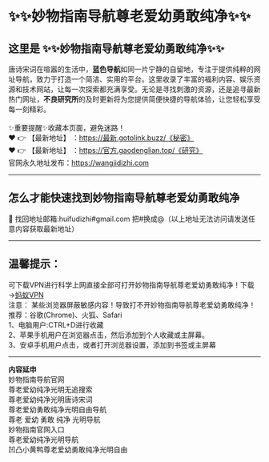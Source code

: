 # :sparkles::sparkles:妙物指南导航尊老爱幼勇敢纯净:sparkles::sparkles:
## 这里是 **:sparkles::sparkles:妙物指南导航尊老爱幼勇敢纯净:sparkles::sparkles:**<br>
唐诗宋词在喧嚣的生活中，**蓝色导航**如同一片宁静的自留地，专注于提供纯粹的网址导航，致力于打造一个简洁、实用的平台。这里收录了丰富的福利内容、娱乐资源和技术网站，让每一次探索都充满享受。无论是寻找刺激的资源，还是追寻最新热门网址，**不良研究所**的及时更新将为您提供简便快捷的导航体验，让您轻松享受每一刻精彩。<br><br>
✨重要提醒✨收藏本页面，避免迷路！<br>
❤️ 👉 【最新地址】 ：https://最新.gotolink.buzz/《秘密》<br>
❤️ 👉 【最新地址】 ：https://官方.gaodenglian.top/《研究》<br>
官网永久地址发布：https://wangjidizhi.com<br>

---
## **怎么才能快速找到妙物指南导航尊老爱幼勇敢纯净**<br>

📧 找回地址邮箱:huifudizhi#gmail.com 把#换成@（以上地址无法访问请发送任意内容获取最新地址）<br>

---
## 温馨提示：
可下载VPN进行科学上网直接全部可打开妙物指南导航尊老爱幼勇敢纯净！下载→<a href="https://57b.barrtaq.cc/c-21265/a-bS5rc" target="_blank">蚂蚁VPN</a><br>
注意： 某些浏览器屏蔽敏感内容！导致打不开妙物指南导航尊老爱幼勇敢纯净！推荐：谷歌(Chrome)、火狐、Safari<br>
1、电脑用户:CTRL+D进行收藏<br>
2、苹果手机用户在浏览器点击，然后添加到个人收藏或主屏幕。<br>
3、安卓手机用户点击，或者打开浏览器设置，添加到书签或主屏幕

---
**内容延申**<br>
妙物指南导航官网<br>
尊老爱幼纯净光明无追搜索<br>
尊老爱幼纯净光明唐诗宋词<br>
尊老爱幼勇敢纯净光明自由导航<br>
尊老 爱幼 勇敢 纯净 光明导航<br>
妙物指南官网入口<br>
尊老爱幼纯净光明导航<br>
凹凸小黄鸭尊老爱幼勇敢纯净光明自由<br>
